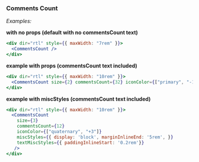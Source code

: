 ### Comments Count

*Examples:*

**with no props (default with no commentsCount text)**
```jsx
<div dir="rtl" style={{ maxWidth: "7rem" }}>
  <CommentsCount />
</div>
```

**example with props (commentsCount text included)**
```jsx
<div dir="rtl" style={{ maxWidth: "10rem" }}>
  <CommentsCount size={2} commentsCount={32} iconColor={["primary", "-1"]} />
</div>
```

**example with miscStyles (commentsCount text included)**
```jsx
<div dir="rtl" style={{ maxWidth: "10rem" }}>
  <CommentsCount 
    size={3}
    commentsCount={12}
    iconColor={["quaternary", "+3"]}
    miscStyles={{ display: 'block', marginInlineEnd: '5rem', }} 
    textMiscStyles={{ paddingInlineStart: '0.2rem'}}
   />
</div>
```


